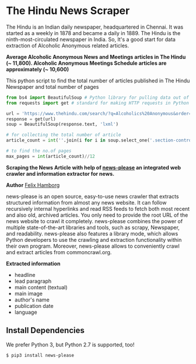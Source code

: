 # The Hindu News Scraper

The Hindu is an Indian daily newspaper, headquartered in Chennai. It was started as a weekly in 1878 and became a daily in 1889. The Hindu is the ninth-most-circulated newspaper in India. So, It's a good start for data extraction of Alcoholic Anonymous related articles. 

**Average Alcoholic Anonymous News and Meetings articles in The Hindu (~ 11,800). Alcoholic Anonymous Meetings Schedule articles are approximately (~ 10,600)**

This python script to find the total number of articles published in The Hindu Newspaper and total number of pages

```python 
from bs4 import BeautifulSoup # Python library for pulling data out of HTML and XML files
from requests import get # standard for making HTTP requests in Python

url = 'https://www.thehindu.com/search/?q=Alcoholics%20Anonymous&order=DESC&sort=publishdate&page=1'
response = get(url)
soup = BeautifulSoup(response.text, 'lxml')

# for collecting the total number of article
article_count = int(''.join(i for i in soup.select_one('.section-controls').span.text.split('of')[1] if i.isdigit()))

# to find the no.of pages
max_pages = int(article_count)//12
```
**Scraping the News Article with help of [news-please](https://github.com/fhamborg/news-please) an integrated web crawler and information extractor for news.**

**Author** [Felix Hamborg](https://github.com/fhamborg)

news-please is an open source, easy-to-use news crawler that extracts structured information from almost any news website. It can follow recursively internal hyperlinks and read RSS feeds to fetch both most recent and also old, archived articles. You only need to provide the root URL of the news website to crawl it completely. news-please combines the power of multiple state-of-the-art libraries and tools, such as scrapy, Newspaper, and readability. news-please also features a library mode, which allows Python developers to use the crawling and extraction functionality within their own program. Moreover, news-please allows to conveniently crawl and extract articles from commoncrawl.org.

**Extracted information**
- headline
- lead paragraph
- main content (textual)
- main image
- author's name
- publication date
- language

## Install Dependencies

We prefer Python 3, but Python 2.7 is supported, too!
```bash
$ pip3 install news-please 
```
